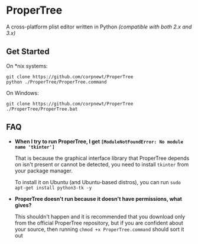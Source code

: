 # ProperTree
A cross-platform plist editor written in Python *(compatible with both 2.x and 3.x)*

## Get Started

On *nix systems:

```
git clone https://github.com/corpnewt/ProperTree
python ./ProperTree/ProperTree.command
```
On Windows:

```
git clone https://github.com/corpnewt/ProperTree
./ProperTree/ProperTree.bat
```

## FAQ

* **When I try to run ProperTree, I get `[ModuleNotFoundError: No module name 'tkinter']`**

  That is because the graphical interface library that ProperTree depends on isn't present or cannot be detected, you need to install `tkinter` from your package manager. 

  To install it on Ubuntu (and Ubuntu-based distros), you can run `sudo apt-get install python3-tk -y`

* **ProperTree doesn't run because it doesn't have permissions, what gives?**

  This shouldn't happen and it is recommended that you download only from the official ProperTree repository, but if you are confident about your source, then running `chmod +x ProperTree.command` should sort it out

